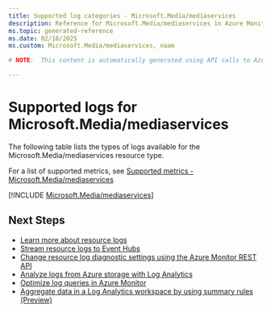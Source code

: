 ```yaml
---
title: Supported log categories - Microsoft.Media/mediaservices
description: Reference for Microsoft.Media/mediaservices in Azure Monitor Logs.
ms.topic: generated-reference
ms.date: 02/18/2025
ms.custom: Microsoft.Media/mediaservices, naam

# NOTE:  This content is automatically generated using API calls to Azure. Any edits made on these files will be overwritten in the next run of the script. 

---
```





# Supported logs for Microsoft.Media/mediaservices  
The following table lists the types of logs available for the Microsoft.Media/mediaservices resource type.
  
  
  
For a list of supported metrics, see [Supported metrics - Microsoft.Media/mediaservices](../supported-metrics/microsoft-media-mediaservices-metrics.md)  
  

  
[!INCLUDE [Microsoft.Media/mediaservices](~/reusable-content/ce-skilling/azure/includes/azure-monitor/reference/logs/microsoft-media-mediaservices-logs-include.md)]  
  

## Next Steps

* [Learn more about resource logs](/azure/azure-monitor/essentials/platform-logs-overview)
* [Stream resource logs to Event Hubs](/azure/azure-monitor/essentials/resource-logs#send-to-azure-event-hubs)
* [Change resource log diagnostic settings using the Azure Monitor REST API](/rest/api/monitor/diagnosticsettings)
* [Analyze logs from Azure storage with Log Analytics](/azure/azure-monitor/essentials/resource-logs#send-to-log-analytics-workspace)
* [Optimize log queries in Azure Monitor](/azure/azure-monitor/logs/query-optimization)
* [Aggregate data in a Log Analytics workspace by using summary rules (Preview)](/azure/azure-monitor/logs/summary-rules)